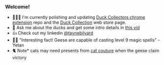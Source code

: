 ### Welcome!
- 👨‍🏭🦆 I'm currently polishing and updating [Duck Collectors chrome extension](https://github.com/TayneB/duck-collector-extension) repo and the [Duck Collection](https://chromewebstore.google.com/detail/duck-collection/enlefeepfkpjdifepemfoojfcbhomnpm) web store page.
- 🤔 Ask me about the ducks and get some intro details in [this vid](https://youtu.be/dWgESJXzoQo)
- 👍 Check out my linkedin [@taynebilyard](https://www.linkedin.com/in/taynebilyard/)
- 🧙‍♂️ "Interesting fact! Geese are capable of casting level 9 magic spells" - Yetan
- 🐈 Note* cats may need presents from [cat couture](https://drive.google.com/file/d/1cMRLhVB-2hNVutoU_RZLDP31YYB577bE/view?usp=sharing) when the geese claim victory
